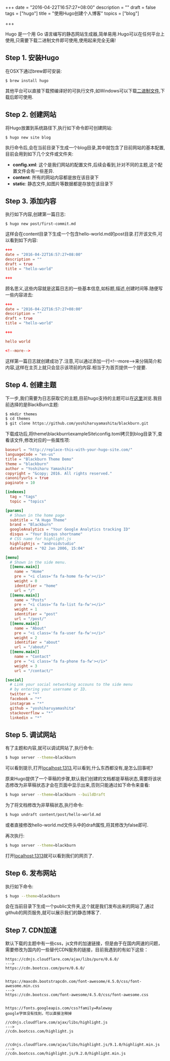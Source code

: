 +++
date = "2016-04-22T16:57:27+08:00"
description = ""
draft = false
tags = ["hugo"]
title = "使用Hugo创建个人博客"
topics = ["blog"]

+++

Hugo 是一个用 Go 语言编写的静态网站生成器,简单易用.Hugo可以在任何平台上使用,只需要下载二进制文件即可使用,使用起来完全无痛!

<!--more-->

## Step 1. 安装Hugo

在OSX下通过brew即可安装:

```
$ brew install hugo
```

其他平台可以直接下载预编译好的可执行文件,如Windows可以下载[二进制文件](https://github.com/spf13/hugo/releases),下载后即可使用.

## Step 2. 创建网站

将Hugo放置到系统路径下,执行如下命令即可创建网站:

```
$ hugo new site blog
```

执行命令后,会在当前目录下生成一个blog目录,其中就包含了目前网站的基本配置,目前会用到如下几个文件或文件夹:

- **config.xml**: 这个是我们网站的配置文件,后续会看到,针对不同的主题,这个配置文件会有一些差异.
- **content**: 所有的网站内容都是放在该目录下
- **static**: 静态文件,如图片等数据都是存放在该目录下

## Step 3. 添加内容

执行如下内容,创建第一篇日志:

```
$ hugo new post/first-commit.md
```

这样会在content目录下生成一个包含hello-world.md的post目录.打开该文件,可以看到如下内容:

```toml
+++
date = "2016-04-22T16:57:27+08:00"
description = ""
draft = true
title = "hello-world"

+++
```

顾名思义,这些内容就是这篇日志的一些基本信息,如标题,描述,创建时间等.随便写一些内容进去:

```toml
+++
date = "2016-04-22T16:57:27+08:00"
description = ""
draft = true
title = "hello-world"

+++

hello world

<!--more-->
```

这样第一篇日志就创建成功了.注意,可以通过添加一行<\!--more-->来分隔简介和内容,这样在主页上就只会显示该项前的内容.相当于为首页提供一个提要.

## Step 4. 创建主题

下一步,我们需要为日志获取它的主题,目前hugo支持的主题可以在[这里](http://themes.gohugo.io/)浏览.我目前选择的是BlackBurn主题:

```sh
$ mkdir themes
$ cd themes
$ git clone https://github.com/yoshiharuyamashita/blackburn.git
```

下载成功后,将theme\blackburn\exampleSite\config.toml拷贝到blog目录下,查看该文件,修改对应的一些属性项:

```toml
baseurl = "http://replace-this-with-your-hugo-site.com/"
languageCode = "en-us"
title = "Blackburn Theme Demo"
theme = "blackburn"
author = "Yoshiharu Yamashita"
copyright = "&copy; 2016. All rights reserved."
canonifyurls = true
paginate = 10

[indexes]
  tag = "tags"
  topic = "topics"

[params]
  # Shown in the home page
  subtitle = "A Hugo Theme"
  brand = "Blackburn"
  googleAnalytics = "Your Google Analytics tracking ID"
  disqus = "Your Disqus shortname"
  # CSS name for highlight.js
  highlightjs = "androidstudio"
  dateFormat = "02 Jan 2006, 15:04"

[menu]
  # Shown in the side menu.
  [[menu.main]]
    name = "Home"
    pre = "<i class='fa fa-home fa-fw'></i>"
    weight = 0
    identifier = "home"
    url = "/"
  [[menu.main]]
    name = "Posts"
    pre = "<i class='fa fa-list fa-fw'></i>"
    weight = 1
    identifier = "post"
    url = "/post/"
  [[menu.main]]
    name = "About"
    pre = "<i class='fa fa-user fa-fw'></i>"
    weight = 2
    identifier = "about"
    url = "/about/"
  [[menu.main]]
    name = "Contact"
    pre = "<i class='fa fa-phone fa-fw'></i>"
    weight = 3
    url = "/contact/"

[social]
  # Link your social networking accouns to the side menu
  # by entering your username or ID.
  twitter = "*"
  facebook = "*"
  instagram = "*"
  github = "yoshiharuyamashita"
  stackoverflow = "*"
  linkedin = "*"
```

## Step 5. 调试网站

有了主题和内容,就可以调试网站了,执行命令:

```sh
$ hugo server --theme=blackburn
```

可以看到提示,打开[localhost:1313](http://localhost:1313),可以看到,什么东西都没有,是怎么回事呢?

原来Hugo提供了一个草稿的步骤,默认我们创建的文档都是草稿状态,需要将该状态修改为非草稿状态才会在页面中显示出来,否则只能通过如下命令来查看:

```sh
$ hugo server --theme=blackburn --buildDraft
```

为了将文档修改为非草稿状态,执行命令:

```sh
$ hugo undraft content/post/hello-world.md
```

或者直接修改hello-world.md文件头中的draft属性,将其修改为false即可.

再次执行:

```sh
$ hugo server --theme=blackburn
```

打开[localhost:1313](http://localhost:1313)就可以看到我们的网页了.


## Step 6. 发布网站

执行如下命令:

```sh
$ hugo --theme=blackburn
```

会在当前目录下生成一个public文件夹,这个就是我们发布出来的网站了,通过
github的网页服务,就可以展示我们的静态博客了.

## Step 7. CDN加速

默认下载的主题中有一些css，js文件的加速链接，但是由于在国内网速的问题，需要修改为国内的一些替代CDN服务的链接，目前我遇到的有如下这些：

```
https://cdnjs.cloudflare.com/ajax/libs/pure/0.6.0/
--->
https://cdn.bootcss.com/pure/0.6.0/


https://maxcdn.bootstrapcdn.com/font-awesome/4.5.0/css/font-awesome.min.css
--->
https://cdn.bootcss.com/font-awesome/4.5.0/css/font-awesome.css


https://fonts.googleapis.com/css?family=Raleway
google字体没有找到，可以直接注释掉

//cdnjs.cloudflare.com/ajax/libs/highlight.js
--->
//cdn.bootcss.com/highlight.js


//cdnjs.cloudflare.com/ajax/libs/highlight.js/9.1.0/highlight.min.js
--->
//cdn.bootcss.com/highlight.js/9.2.0/highlight.min.js
```
